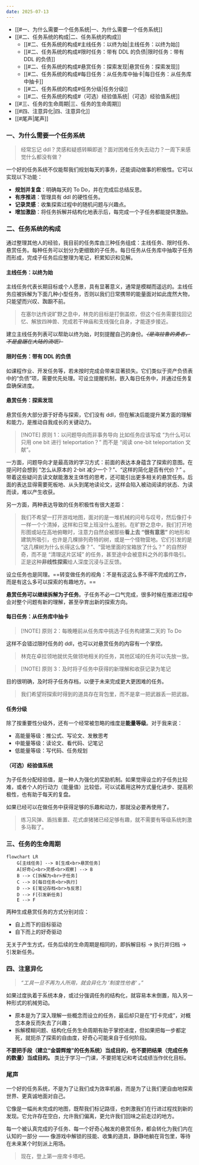 ```yaml
---
date: 2025-07-13
---
```

- [[#一、为什么需要一个任务系统|一、为什么需要一个任务系统]]
- [[#二、任务系统的构成|二、任务系统的构成]]
	- [[#二、任务系统的构成#主线任务：以终为始|主线任务：以终为始]]
	- [[#二、任务系统的构成#限时任务：带有 DDL 的负债|限时任务：带有 DDL 的负债]]
	- [[#二、任务系统的构成#悬赏任务：探索发现|悬赏任务：探索发现]]
	- [[#二、任务系统的构成#每日任务：从任务库中抽卡|每日任务：从任务库中抽卡]]
	- [[#二、任务系统的构成#任务分级|任务分级]]
	- [[#二、任务系统的构成#（可选）经验值系统|（可选）经验值系统]]
- [[#三、任务的生命周期|三、任务的生命周期]]
- [[#四、注意异化|四、注意异化]]
- [[#尾声|尾声]]

### 一、为什么需要一个任务系统

> 经常忘记 ddl？灵感和疑惑转瞬即逝？面对困难任务失去动力？一周下来感觉什么都没有做？

一个好的任务系统不仅能帮我们规划每天的事务，还能调动做事的积极性。它可以实现以下功能：
- **规划并复盘**：明确每天的 To Do，并在完成后总结反思。
- **有序推进**：管理具有 ddl 的硬性任务。
- **记录灵感**：收集探索过程中的随机问题与兴趣点。
- **增加激励**：将任务拆解并结构化地表示后，每完成一个子任务都能提供激励。

### 二、任务系统的构成

通过整理其他人的经验，我目前的任务库由三种任务组成：主线任务、限时任务、悬赏任务。每种任务可以划分为更细致的子任务。每日任务从任务库中抽取子任务而形成，完成子任务后应整理为笔记，积累知识和见解。

#### 主线任务：以终为始

主线任务代表长期目标或个人愿景，具有显著意义，通常是模糊而遥远的。主线任务应被拆解为下面几种小型任务，否则以我们日常携带的能量面对如此庞然大物，只能望而兴叹、踟蹰不前。

> 在塞尔达传说旷野之息中，林克的目标是打倒盖侬，但这个任务需要找回记忆、解放四神兽、完成若干神庙和支线强化自身，才能逐步接近。

建立主线任务列表可以帮助以终为始，时刻提醒自己的身份。*~~（是海拉鲁的勇者，不是盘踞在大陆的流氓）~~*

#### 限时任务：带有 DDL 的负债

如课程作业、开发任务等，若未按时完成会带来显著损失。它们类似于资产负债表中的“负债”项，需要优先处理。可设立提醒机制，嵌入每日任务中，并通过任务复盘确保进度。

#### 悬赏任务：探索发现

悬赏任务大部分源于好奇与探索，它们没有 ddl，但在解决后能提升某方面的理解和能力，是推动自我成长的关键动力。

> [!NOTE] 原则 1：以问题导向而非事务导向
> 比如任务应该写成 “为什么可以只用 one bit 进行 teleportation？” 而不是 “阅读 one-bit teleportation 文献”。

一方面，问题导向才是最高效的学习方式：前面的表达本身蕴含了探索的意图。在提问时会想到 “怎么从原本的 2-bit 减少一个？”、“这样的简化是否有代价？” 。带着这些疑问去读文献能激发主体性的思考，还可能引出更多相关的悬赏任务。后面的表达显得需要死板地、从头到尾地读论文，这样会陷入被动阅读的状态、为读而读，难以产生收获。

另一方面，两种表达导致的任务积极性有很大差距：

> 我们不希望一打开游戏地图，面对的是一堆机械的问号与叹号，然后像打卡一样一个个清掉，这样和日常上班没什么差别。在旷野之息中，我们打开地形图或站在高地俯瞰时，注意力自然会被那些**看上去 “很有意思”** 的地形和建筑所吸引，也许是几棵排列奇特的树，或是一个怪物营地。它们引发的是 “这几棵树为什么长得这么像？”、“营地里面的宝箱放了什么？” 的自然好奇，而不是 “清理这片区域” 的任务，甚至途中会被意料之外的事件吸引。正是这种**非线性探索**给人深度沉浸与正反馈。

设立任务也是同理。==转变做任务的视角：不是有这这么多不得不完成的工作，而是有这么多可以探索的有趣地方。==

**悬赏任务可以继续拆解为子任务**。子任务不必一口气完成，很多时候在推进过程中会对整个问题有新的理解，甚至孕育出新的探索方向。

#### 每日任务：从任务库中抽卡

> [!NOTE] 原则 2：每晚睡前从任务库中挑选子任务构建第二天的 To Do

这样不会错过限时任务的 ddl，也可以对悬赏任务的内容有一个掌控。

> 林克在卓拉领地就优先做领地相关的任务，其他区域的任务可以先放一放。

> [!NOTE] 原则 3：及时将子任务中获得的新理解和收获记录为笔记

目的很明确，及时将子任务存档，以便于未来完成更大更困难的任务。

> 我们希望将探索时得到的道具存在背包里，而不是拿一把武器丢一把武器。

#### 任务分级

除了按重要性分级外，还有一个经常被忽略的维度是**能量等级**。对于我来说：
- 高能量等级：推公式、写论文、发散思考
- 中能量等级：读论文、看代码、记笔记
- 低能量等级：写代码、任务规划

#### （可选）经验值系统

为子任务分配经验值，是一种人为强化的奖励机制。如果觉得设立的子任务比较难，或者个人的行动力（能量值）比较低，可以试着用这种方式量化进步、提高积极性，也有助于每天的复盘。

如果已经可以在做任务中获得足够的乐趣和动力，那就没必要再使用了。

> 练习风弹、盾挡重置、花式虐猪猪已经足够有趣，就不需要有等级系统刺激多马鞍了。

### 三、任务的生命周期

```mermaid
flowchart LR
	G[主线任务] --> B[生成<br>悬赏任务]
    A[好奇心<br>灵感<br>观察] --> B
    B --> C[拆解为<br>子任务]
    C --> D[每日任务<br>执行]
    D --> E[笔记存档<br>与反思]
    D --> F[引发新任务]
    E --> F
```

两种生成悬赏任务的方式分别对应：
- 自上而下的目标驱动
- 自下而上的好奇驱动

无关于产生方式，任务后续的生命周期是相同的，即拆解目标 -> 执行并归档 -> 引发新任务。

### 四、注意异化

> *“工具一旦不再为人所用，就会异化为 ’制度性他者‘ 。”*

如果过度执着于系统本身，或过分强调任务的结构化，就容易本末倒置，陷入另一种形式的机械劳动。

- 原本是为了深入理解一些概念而设立的任务，最后却只是在“打卡完成”，对概念本身反而失去了兴趣；
- 拆解模糊问题、结构化任务生命周期有助于掌控进度，但如果把每一步都定死，就扼杀了探索的自由度，好奇心可能来自于任何阶段。

**不要把手段（建立“金碧辉煌”的任务系统）当成目的，也不要把结果（完成任务的数量）当成目的。** 类比于学习一门课，不要把笔记和考试成绩当作优化目标。

### 尾声

一个好的任务系统，不是为了让我们成为效率机器，而是为了让我们更自由地探索世界、更真诚地面对自己。

它像是一幅尚未完成的地图，既帮我们标记路径，也刺激我们在行进过程找到新的发现。它允许存在空白，允许我们偏离，更允许我们回味之前走过的地方。

每一个被认真完成的子任务、每一个好奇心触发的悬赏任务，都会转化为我们内在认知的一部分 —— 像游戏中解锁的技能、收集的道具，静静地躺在背包里，等待在未来某个时刻派上用场。

> 现在，登上第一座席卡塔吧。
